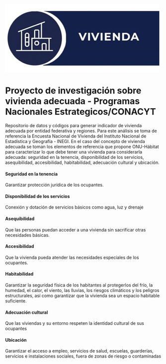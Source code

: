 ![N|Solid](https://github.com/naimmanriquez/indicador_vivienda_adecuada/blob/main/05_imagenes/pronaces.jpg)


# Proyecto de investigación sobre vivienda adecuada - Programas Nacionales Estrategicos/CONACYT
Repositorio de datos y códigos para generar indicador de vivienda adecuada por entidad federativa y regiones. Para este análisis se toma de referencia la Encuesta Nacional de Vivienda del Instituto Nacional de Estadística y Geografía - INEGI. En el caso del concepto de vivienda adecuada se toman los elementos de referencia que propone ONU-Hábitat para caracterizar lo que debe tener una vivienda para considerarla adecuada: seguridad en la tenencia, disponibilidad de los servicios, asequibilidad, accesibilidad, habitabilidad, adecuación cultural y ubicación. 

#### Seguridad en la tenencia
Garantizar protección jurídica de los ocupantes.
#### Disponibilidad de los servicios
Conexión y dotación de servicios básicos como agua, luz y drenaje
#### Asequibilidad
Que las personas puedan acceder a una vivienda sin sacrificar otras necesidades básicas.
#### Accesibilidad
Que la vivienda pueda atender las necesidades especiales de los ocupantes.
#### Habitabilidad
Garantizar la seguridad física de los habitantes al protegerlos del frío, la humedad, el calor, el viento, las lluvias, los riesgos climáticos y los peligros estructurales, así como garantizar que la vivienda sea un espacio habitable suficiente.
#### Adecuación cultural
Que las viviendas y su entorno respeten la identidad cultural de sus ocupantes
#### Ubicación
Garantizar el acceso a empleo, servicios de salud, escuelas, guarderías, servicios e instalaciones sociales, fuera de zonas de riesgo o contaminadas
